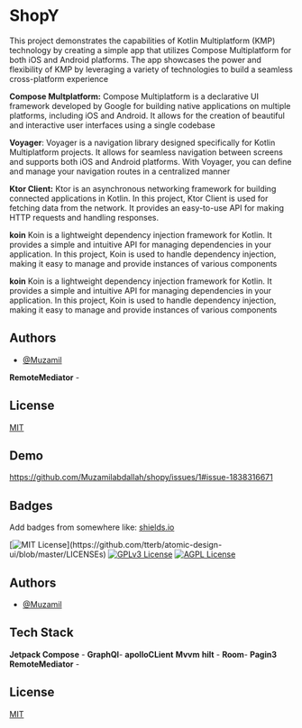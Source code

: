  
# ShopY

This project demonstrates the capabilities of Kotlin Multiplatform (KMP) technology by creating a simple app that utilizes Compose Multiplatform for both iOS and Android platforms. The app showcases the power and flexibility of KMP by leveraging a variety of technologies to build a seamless cross-platform experience

 

 
**Compose Multplatform:** Compose Multiplatform is a declarative UI framework developed by Google for building native applications on multiple platforms, including iOS and Android. It allows for the creation of beautiful and interactive user interfaces using a single codebase


**Voyager**: Voyager is a navigation library designed specifically for Kotlin Multiplatform projects. It allows for seamless navigation between screens and supports both iOS and Android platforms. With Voyager, you can define and manage your navigation routes in a centralized manner


**Ktor Client:**  Ktor is an asynchronous networking framework for building connected applications in Kotlin. In this project, Ktor Client is used for fetching data from the network. It provides an easy-to-use API for making HTTP requests and handling responses.

**koin** Koin is a lightweight dependency injection framework for Kotlin. It provides a simple and intuitive API for managing dependencies in your application. In this project, Koin is used to handle dependency injection, making it easy to manage and provide instances of various components


**koin** Koin is a lightweight dependency injection framework for Kotlin. It provides a simple and intuitive API for managing dependencies in your application. In this project, Koin is used to handle dependency injection, making it easy to manage and provide instances of various components



 

## Authors

- [@Muzamil](https://github.com/Muzamilabdallah)
 
**RemoteMediator** -
 
 
## License

[MIT](https://choosealicense.com/licenses/mit/)


 

## Demo
 
https://github.com/Muzamilabdallah/shopy/issues/1#issue-1838316671


 


## Badges

Add badges from somewhere like: [shields.io](https://shields.io/)

[![MIT License](https://img.shields.io/apm/l/atomic-design-ui.svg?)](https://github.com/tterb/atomic-design-ui/blob/master/LICENSEs)
[![GPLv3 License](https://img.shields.io/badge/License-GPL%20v3-yellow.svg)](https://opensource.org/licenses/)
[![AGPL License](https://img.shields.io/badge/license-AGPL-blue.svg)](http://www.gnu.org/licenses/agpl-3.0)



 
 

 

## Authors

- [@Muzamil](https://github.com/Muzamilabdallah)

 
## Tech Stack
 
**Jetpack Compose** -
**GraphQl**-
**apolloCLient**
**Mvvm**
**hilt** -
**Room**-
**Pagin3**
**RemoteMediator** -
 
 
## License

[MIT](https://choosealicense.com/licenses/mit/)


 
 

  
